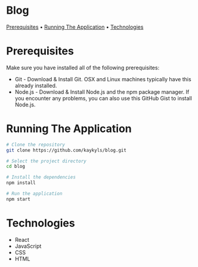 <div>
<h1>Blog</h1>

<p>
  <a href="#prerequisites">Prerequisites</a> •
  <a href="#running-the-application">Running The Application</a> •
  <a href="#technologies">Technologies</a>
</p>
</div>

# Prerequisites
Make sure you have installed all of the following prerequisites:

- Git - Download & Install Git. OSX and Linux machines typically have this already installed.
- Node.js - Download & Install Node.js and the npm package manager. If you encounter any problems, you can also use this GitHub Gist to install Node.js.

# Running The Application
```bash
# Clone the repository
git clone https://github.com/kaykyls/blog.git

# Select the project directory
cd blog

# Install the dependencies
npm install

# Run the application
npm start
```

# Technologies
- React
- JavaScript
- CSS
- HTML
